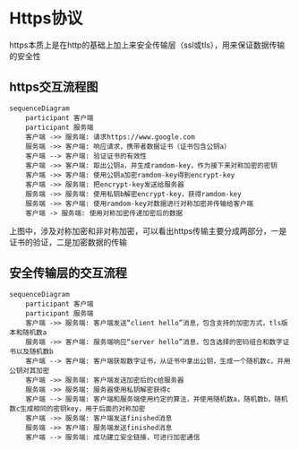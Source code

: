 # Https协议

https本质上是在http的基础上加上来安全传输层（ssl或tls），用来保证数据传输的安全性


## https交互流程图

```mermaid
sequenceDiagram
    participant 客户端
    participant 服务端
    客户端 ->> 服务端: 请求https://www.google.com
    服务端 ->> 客户端: 响应请求，携带者数据证书（证书包含公钥a）
    客户端 --> 客户端: 验证证书的有效性
    客户端 ->> 客户端: 取出公钥a，并生成ramdom-key，作为接下来对称加密的密钥
    客户端 ->> 客户端: 使用公钥a加密ramdom-key得到encrypt-key
    客户端 ->> 服务端: 把encrypt-key发送给服务器
    服务端 ->> 服务端: 使用私钥b解密encrypt-key，获得ramdom-key
    服务端 ->> 客户端: 使用ramdom-key对数据进行对称加密并传输给客户端
    客户端 -> 服务端: 使用对称加密传递加密后的数据
```

上图中，涉及对称加密和非对称加密，可以看出https传输主要分成两部分，一是证书的验证，二是加密数据的传输


## 安全传输层的交互流程

```mermaid
sequenceDiagram
    participant 客户端
    participant 服务端
    客户端 ->> 服务端: 客户端发送“client hello”消息，包含支持的加密方式，tls版本和随机数a
    服务端 ->> 客户端: 服务端响应“server hello”消息，包含选择的密码组合和数字证书以及随机数b
    客户端 --> 客户端: 客户端获取数字证书，从证书中拿出公钥，生成一个随机数c，并用公钥对其加密
    客户端 ->> 服务端: 客户端发送加密后的c给服务器
    服务端 ->> 服务端: 服务器使用私钥解密获得c
    客户端 --> 服务端: 客户端和服务端使用约定的算法，并使用随机数a，随机数b，随机数c生成相同的密钥key，用于后面的对称加密
    客户端 ->> 服务端: 客户端发送finished消息
    服务端 ->> 客户端: 服务端发送finished消息
    客户端 --> 服务端: 成功建立安全链接，可进行加密通信
```
